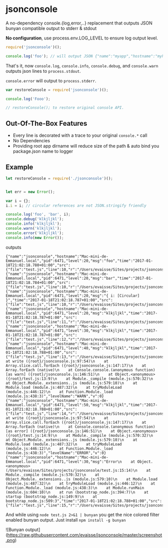 # jsonconsole

A no-dependency console.{log,error,..} replacement that outputs JSON bunyan compatible output to stderr & stdout

**No configuration**, use process.env.LOG_LEVEL to ensure log output level.

```javascript
require('jsonconsole')();

console.log('foo'); // will output JSON {"name":"myapp","hostname":"myhost","pid":64,"level":20,"msg":"foo","time":"2017-01-18T21:02:18.780+01:00","src":{"file":"test.js","line":10,"r":"/projects"},"levelName":"DEBUG","v":0}
```



That's it, now `console.log`, `console.info`, `console.debug`, and `console.warn` outputs json lines to `process.stdout`.

`console.error` will output to `process.stderr`.

```javascript
var restoreConsole = require('jsonconsole')();

console.log('Fooo');

// restoreConsole(); to restore original console API.
```


## Out-Of-The-Box Features

 - Every line is decorated with a trace to your original `console.*` call
 - No Dependencies
 - Providing root app dirname will reduce size of the path & auto bind you package.json name to logger

## Example

```javascript
let restoreConsole = require('./jsonconsole')();


let err = new Error();

var i = {};
i.i = i; // circular references are not JSON.stringify friendly

console.log('foo', 'bar', i);
console.debug('klkjljkl');
console.info('klkjljkl');
console.warn('klkjljkl');
console.error('klkjljkl');
console.info(new Error());
```

outputs 

```
{"name":"jsonconsole","hostname":"Mac-mini-de-Emmanuel.local","pid":6471,"level":20,"msg":"foo","time":"2017-01-18T21:02:18.780+01:00","src":{"file":"test.js","line":10,"r":"/Users/evaisse/Sites/projects/jsonconsole"},"stack":"","levelName":"DEBUG","v":0}
{"name":"jsonconsole","hostname":"Mac-mini-de-Emmanuel.local","pid":6471,"level":20,"msg":"bar","time":"2017-01-18T21:02:18.784+01:00","src":{"file":"test.js","line":10,"r":"/Users/evaisse/Sites/projects/jsonconsole"},"stack":"","levelName":"DEBUG","v":0}
{"name":"jsonconsole","hostname":"Mac-mini-de-Emmanuel.local","pid":6471,"level":20,"msg":"{ i: [Circular] }","time":"2017-01-18T21:02:18.787+01:00","src":{"file":"test.js","line":10,"r":"/Users/evaisse/Sites/projects/jsonconsole"},"stack":"","levelName":"DEBUG","v":0}
{"name":"jsonconsole","hostname":"Mac-mini-de-Emmanuel.local","pid":6471,"level":20,"msg":"klkjljkl","time":"2017-01-18T21:02:18.787+01:00","src":{"file":"test.js","line":11,"r":"/Users/evaisse/Sites/projects/jsonconsole"},"stack":"","levelName":"DEBUG","v":0}
{"name":"jsonconsole","hostname":"Mac-mini-de-Emmanuel.local","pid":6471,"level":30,"msg":"klkjljkl","time":"2017-01-18T21:02:18.787+01:00","src":{"file":"test.js","line":12,"r":"/Users/evaisse/Sites/projects/jsonconsole"},"stack":"","levelName":"INFO","v":0}
{"name":"jsonconsole","hostname":"Mac-mini-de-Emmanuel.local","pid":6471,"level":40,"msg":"klkjljkl","time":"2017-01-18T21:02:18.788+01:00","src":{"file":"test.js","line":13,"r":"/Users/evaisse/Sites/projects/jsonconsole"},"stack":"Error\n    at write ({root}/jsonconsole.js:97:54)\n    at Array.slice.call.forEach ({root}/jsonconsole.js:147:17)\n    at Array.forEach (native)\n    at Console.console.(anonymous function) [as warn] ({root}/jsonconsole.js:146:51)\n    at Object.<anonymous> ({root}/test.js:13:9)\n    at Module._compile (module.js:570:32)\n    at Object.Module._extensions..js (module.js:579:10)\n    at Module.load (module.js:487:32)\n    at tryModuleLoad (module.js:446:12)\n    at Function.Module._load (module.js:438:3)","levelName":"WARN","v":0}
{"name":"jsonconsole","hostname":"Mac-mini-de-Emmanuel.local","pid":6471,"level":50,"msg":"klkjljkl","time":"2017-01-18T21:02:18.788+01:00","src":{"file":"test.js","line":14,"r":"/Users/evaisse/Sites/projects/jsonconsole"},"stack":"Error\n    at write ({root}/jsonconsole.js:97:54)\n    at Array.slice.call.forEach ({root}/jsonconsole.js:147:17)\n    at Array.forEach (native)\n    at Console.console.(anonymous function) [as error] ({root}/jsonconsole.js:146:51)\n    at Object.<anonymous> ({root}/test.js:14:9)\n    at Module._compile (module.js:570:32)\n    at Object.Module._extensions..js (module.js:579:10)\n    at Module.load (module.js:487:32)\n    at tryModuleLoad (module.js:446:12)\n    at Function.Module._load (module.js:438:3)","levelName":"ERROR","v":0}
{"name":"jsonconsole","hostname":"Mac-mini-de-Emmanuel.local","pid":6471,"level":30,"msg":"Error\n    at Object.<anonymous> (/Users/evaisse/Sites/projects/jsonconsole/test.js:15:14)\n    at Module._compile (module.js:570:32)\n    at Object.Module._extensions..js (module.js:579:10)\n    at Module.load (module.js:487:32)\n    at tryModuleLoad (module.js:446:12)\n    at Function.Module._load (module.js:438:3)\n    at Module.runMain (module.js:604:10)\n    at run (bootstrap_node.js:394:7)\n    at startup (bootstrap_node.js:149:9)\n    at bootstrap_node.js:509:3","time":"2017-01-18T21:02:18.788+01:00","src":{"file":"test.js","line":15,"r":"/Users/evaisse/Sites/projects/jsonconsole"},"stack":"","levelName":"INFO","v":0}
```

And while using `node test.js 2>&1 | bunyan` you get the nice colored filter enabled bunyan output. Just install `npm install -g bunyan`

![Bunyan output]
(https://raw.githubusercontent.com/evaisse/jsonconsole/master/screenshot.png)
